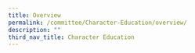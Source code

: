 ```yaml
---
title: Overview
permalink: /committee/Character-Education/overview/
description: ""
third_nav_title: Character Education
---
```

